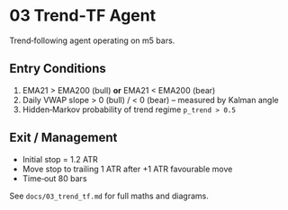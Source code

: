 
# 03 Trend‑TF Agent

Trend‑following agent operating on m5 bars.

## Entry Conditions
1. EMA21 > EMA200  (bull)  **or**  EMA21 < EMA200 (bear)
2. Daily VWAP slope > 0 (bull) / < 0 (bear)  – measured by Kalman angle
3. Hidden‑Markov probability of trend regime `p_trend > 0.5`

## Exit / Management
* Initial stop = 1.2 ATR
* Move stop to trailing 1 ATR after +1 ATR favourable move
* Time‑out 80 bars

See `docs/03_trend_tf.md` for full maths and diagrams.
